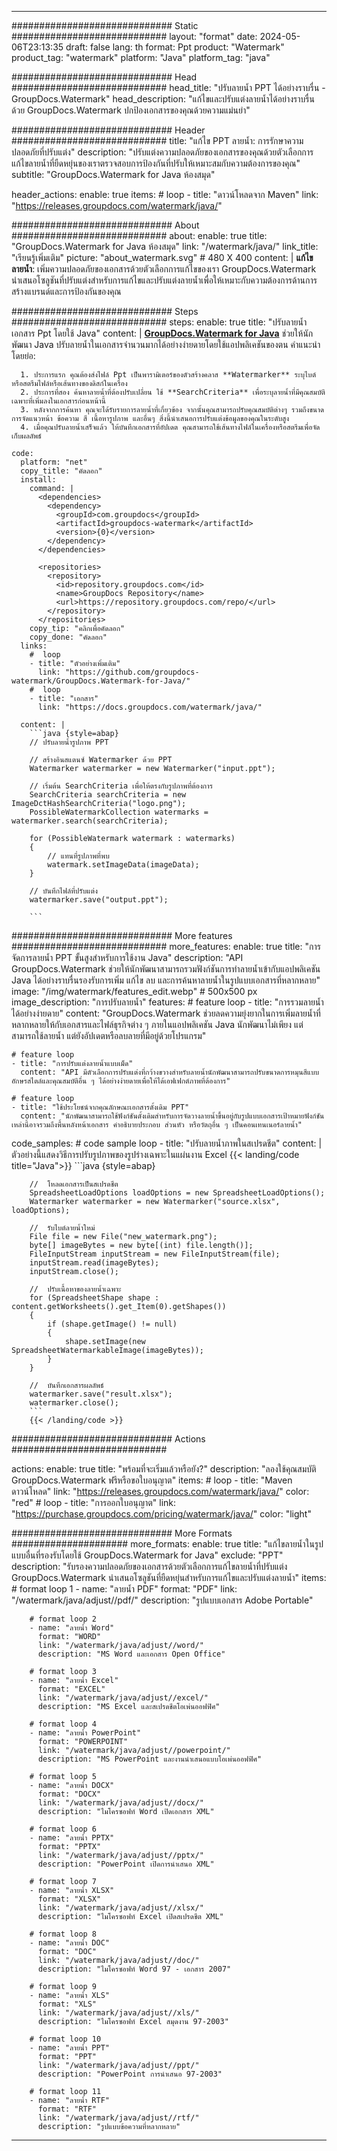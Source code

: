 
---
############################# Static ############################
layout: "format"
date:  2024-05-06T23:13:35
draft: false
lang: th
format: Ppt
product: "Watermark"
product_tag: "watermark"
platform: "Java"
platform_tag: "java"

############################# Head ############################
head_title: "ปรับลายน้ำ PPT ได้อย่างราบรื่น - GroupDocs.Watermark"
head_description: "แก้ไขและปรับแต่งลายน้ำได้อย่างราบรื่นด้วย GroupDocs.Watermark ปกป้องเอกสารของคุณด้วยความแม่นยำ"

############################# Header ############################
title: "แก้ไข PPT ลายน้ำ: การรักษาความปลอดภัยที่ปรับแต่ง" 
description: "ปรับแต่งความปลอดภัยของเอกสารของคุณด้วยตัวเลือกการแก้ไขลายน้ำที่ยืดหยุ่นของเราตรวจสอบการป้องกันที่ปรับให้เหมาะสมกับความต้องการของคุณ"
subtitle: "GroupDocs.Watermark for Java ห้องสมุด" 

header_actions:
  enable: true
  items:
    #  loop
    - title: "ดาวน์โหลดจาก Maven"
      link: "https://releases.groupdocs.com/watermark/java/"
      
############################# About ############################
about:
    enable: true
    title: "GroupDocs.Watermark for Java ห้องสมุด"
    link: "/watermark/java/"
    link_title: "เรียนรู้เพิ่มเติม"
    picture: "about_watermark.svg" # 480 X 400
    content: |
       **แก้ไขลายน้ำ**: เพิ่มความปลอดภัยของเอกสารด้วยตัวเลือกการแก้ไขของเรา GroupDocs.Watermark นำเสนอโซลูชันที่ปรับแต่งสำหรับการแก้ไขและปรับแต่งลายน้ำเพื่อให้เหมาะกับความต้องการด้านการสร้างแบรนด์และการป้องกันของคุณ

############################# Steps ############################
steps:
    enable: true
    title: "ปรับลายน้ำเอกสาร Ppt โดยใช้ Java"
    content: |
      **[GroupDocs.Watermark for Java](https://products.groupdocs.com/watermark/java/)** ช่วยให้นักพัฒนา Java ปรับลายน้ำในเอกสารจำนวนมากได้อย่างง่ายดายโดยใช้แอปพลิเคชันของตน คำแนะนำโดยย่อ:
      
      1. ประการแรก คุณต้องส่งไฟล์ Ppt เป็นพารามิเตอร์ของตัวสร้างคลาส **Watermarker** ระบุไบต์หรือสตรีมไฟล์หรือเส้นทางของดิสก์ในเครื่อง
      2. ประการที่สอง ค้นหาลายน้ำที่ต้องปรับเปลี่ยน ใช้ **SearchCriteria** เพื่อระบุลายน้ำที่มีคุณสมบัติเฉพาะที่เพิ่มลงในเอกสารก่อนหน้านี้
      3. หลังจากการค้นหา คุณจะได้รับรายการลายน้ำที่เกี่ยวข้อง จากนั้นคุณสามารถปรับคุณสมบัติต่างๆ รวมถึงขนาด การจัดแนวหน้า ข้อความ สี เนื้อหารูปภาพ และอื่นๆ สิ่งนี้นำเสนอการปรับแต่งข้อมูลของคุณในระดับสูง
      4. เมื่อคุณปรับลายน้ำเสร็จแล้ว ให้บันทึกเอกสารที่อัปเดต คุณสามารถใช้เส้นทางไฟล์ในเครื่องหรือสตรีมเพื่อจัดเก็บผลลัพธ์
   
    code:
      platform: "net"
      copy_title: "คัดลอก"
      install:
        command: |
          <dependencies>
            <dependency>
              <groupId>com.groupdocs</groupId>
              <artifactId>groupdocs-watermark</artifactId>
              <version>{0}</version>
            </dependency>
          </dependencies>

          <repositories>
            <repository>
              <id>repository.groupdocs.com</id>
              <name>GroupDocs Repository</name>
              <url>https://repository.groupdocs.com/repo/</url>
            </repository>
          </repositories>
        copy_tip: "คลิกเพื่อคัดลอก"
        copy_done: "คัดลอก"
      links:
        #  loop
        - title: "ตัวอย่างเพิ่มเติม"
          link: "https://github.com/groupdocs-watermark/GroupDocs.Watermark-for-Java/"
        #  loop
        - title: "เอกสาร"
          link: "https://docs.groupdocs.com/watermark/java/"
          
      content: |
        ```java {style=abap}
        // ปรับลายน้ำรูปภาพ PPT

        // สร้างอินสแตนซ์ Watermarker ด้วย PPT
        Watermarker watermarker = new Watermarker("input.ppt");
        
        // เริ่มต้น SearchCriteria เพื่อให้ตรงกับรูปภาพที่ต้องการ
        SearchCriteria searchCriteria = new ImageDctHashSearchCriteria("logo.png");
        PossibleWatermarkCollection watermarks = watermarker.search(searchCriteria);

        for (PossibleWatermark watermark : watermarks)
        {
            // แทนที่รูปภาพที่พบ
            watermark.setImageData(imageData);
        }

        // บันทึกไฟล์ที่ปรับแต่ง
        watermarker.save("output.ppt");
        
        ```
        
############################# More features ############################
more_features:
  enable: true
  title: "การจัดการลายน้ำ PPT ขั้นสูงสำหรับการใช้งาน Java"
  description: "API GroupDocs.Watermark ช่วยให้นักพัฒนาสามารถรวมฟังก์ชันการทำลายน้ำเข้ากับแอปพลิเคชัน Java ได้อย่างราบรื่นรองรับการเพิ่ม แก้ไข ลบ และการค้นหาลายน้ำในรูปแบบเอกสารที่หลากหลาย"
  image: "/img/watermark/features_edit.webp" # 500x500 px
  image_description: "การปรับลายน้ำ"
  features:
    # feature loop
    - title: "การรวมลายน้ำได้อย่างง่ายดาย"
      content: "GroupDocs.Watermark ช่วยลดความยุ่งยากในการเพิ่มลายน้ำที่หลากหลายให้กับเอกสารและไฟล์ธุรกิจต่าง ๆ ภายในแอปพลิเคชัน Java นักพัฒนาไม่เพียง แต่สามารถใช้ลายน้ำ แต่ยังอัปเดตหรือลบลายที่มีอยู่ด้วยโปรแกรม"

    # feature loop
    - title: "การปรับแต่งลายน้ำแบบเม็ด"
      content: "API มีตัวเลือกการปรับแต่งที่กว้างขวางสำหรับลายน้ำนักพัฒนาสามารถปรับขนาดการหมุนสีแบบอักษรสไตล์และคุณสมบัติอื่น ๆ ได้อย่างง่ายดายเพื่อให้ได้เอฟเฟกต์ภาพที่ต้องการ"

    # feature loop
    - title: "ใช้ประโยชน์จากคุณลักษณะเอกสารดั้งเดิม PPT"
      content: "นักพัฒนาสามารถใช้ฟังก์ชันดั้งเดิมสำหรับการจัดวางลายน้ำขึ้นอยู่กับรูปแบบเอกสารเป้าหมายฟังก์ชันเหล่านี้อาจรวมถึงพื้นหลังหน้าเอกสาร คำอธิบายประกอบ ส่วนหัว หรือวัตถุอื่น ๆ เป็นคอนเทนเนอร์ลายน้ำ"
      
  code_samples:
    # code sample loop
    - title: "ปรับลายน้ำภาพในสเปรดชีต"
      content: |
        ตัวอย่างนี้แสดงวิธีการปรับรูปภาพของรูปร่างเฉพาะในแผ่นงาน Excel
        {{< landing/code title="Java">}}
        ```java {style=abap}
        
        //  โหลดเอกสารเป็นสเปรดชีต
        SpreadsheetLoadOptions loadOptions = new SpreadsheetLoadOptions();
        Watermarker watermarker = new Watermarker("source.xlsx", loadOptions);

        //  รับไบต์ลายน้ำใหม่
        File file = new File("new_watermark.png");
        byte[] imageBytes = new byte[(int) file.length()];
        FileInputStream inputStream = new FileInputStream(file);
        inputStream.read(imageBytes);
        inputStream.close();

        //  ปรับเนื้อหาของลายน้ำเฉพาะ
        for (SpreadsheetShape shape : content.getWorksheets().get_Item(0).getShapes())
        {
            if (shape.getImage() != null)
            {
                shape.setImage(new SpreadsheetWatermarkableImage(imageBytes));
            }
        }

        //  บันทึกเอกสารผลลัพธ์
        watermarker.save("result.xlsx");
        watermarker.close();
        ```
        {{< /landing/code >}}


############################# Actions ############################

actions:
  enable: true
  title: "พร้อมที่จะเริ่มแล้วหรือยัง?"
  description: "ลองใช้คุณสมบัติ GroupDocs.Watermark ฟรีหรือขอใบอนุญาต"
  items:
    #  loop
    - title: "Maven ดาวน์โหลด"
      link: "https://releases.groupdocs.com/watermark/java/"
      color: "red"
        #  loop
    - title: "การออกใบอนุญาต"
      link: "https://purchase.groupdocs.com/pricing/watermark/java/"
      color: "light"


############################# More Formats #####################
more_formats:
    enable: true
    title: "แก้ไขลายน้ำในรูปแบบอื่นที่รองรับโดยใช้ GroupDocs.Watermark for Java"
    exclude: "PPT"
    description: "รับรองความปลอดภัยของเอกสารด้วยตัวเลือกการแก้ไขลายน้ำที่ปรับแต่ง GroupDocs.Watermark นำเสนอโซลูชันที่ยืดหยุ่นสำหรับการแก้ไขและปรับแต่งลายน้ำ"
    items: 
        # format loop 1
        - name: "ลายน้ำ PDF"
          format: "PDF"
          link: "/watermark/java/adjust//pdf/"
          description: "รูปแบบเอกสาร Adobe Portable"

        # format loop 2
        - name: "ลายน้ำ Word"
          format: "WORD"
          link: "/watermark/java/adjust//word/"
          description: "MS Word และเอกสาร Open Office"
          
        # format loop 3
        - name: "ลายน้ำ Excel"
          format: "EXCEL"
          link: "/watermark/java/adjust//excel/"
          description: "MS Excel และสเปรดชีตโอเพ่นออฟฟิศ"

        # format loop 4
        - name: "ลายน้ำ PowerPoint"
          format: "POWERPOINT"
          link: "/watermark/java/adjust//powerpoint/"
          description: "MS PowerPoint และงานนำเสนอแบบโอเพ่นออฟฟิศ"

        # format loop 5
        - name: "ลายน้ำ DOCX"
          format: "DOCX"
          link: "/watermark/java/adjust//docx/"
          description: "ไมโครซอฟท์ Word เปิดเอกสาร XML"
          
        # format loop 6
        - name: "ลายน้ำ PPTX"
          format: "PPTX"
          link: "/watermark/java/adjust//pptx/"
          description: "PowerPoint เปิดการนำเสนอ XML"
          
        # format loop 7
        - name: "ลายน้ำ XLSX"
          format: "XLSX"
          link: "/watermark/java/adjust//xlsx/"
          description: "ไมโครซอฟท์ Excel เปิดสเปรดชีต XML"

        # format loop 8
        - name: "ลายน้ำ DOC"
          format: "DOC"
          link: "/watermark/java/adjust//doc/"
          description: "ไมโครซอฟท์ Word 97 - เอกสาร 2007"

        # format loop 9
        - name: "ลายน้ำ XLS"
          format: "XLS"
          link: "/watermark/java/adjust//xls/"
          description: "ไมโครซอฟท์ Excel สมุดงาน 97-2003"

        # format loop 10
        - name: "ลายน้ำ PPT"
          format: "PPT"
          link: "/watermark/java/adjust//ppt/"
          description: "PowerPoint การนำเสนอ 97-2003"

        # format loop 11
        - name: "ลายน้ำ RTF"
          format: "RTF"
          link: "/watermark/java/adjust//rtf/"
          description: "รูปแบบข้อความที่หลากหลาย"

---